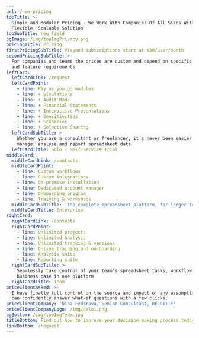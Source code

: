 ```yaml
---
url: /new-pricing
topTitle: >-
  Simple and Modular Pricing - We Work With Companies Of All Sizes With A
  Flexible, Scalable Solution
topSubTitle: req field
bgImage: /img/topImgPrivacy.png
pricingTitle: Pricing
firstPricingSubTitle: Visyond subscriptions start at $30/user/month
secondPricingSubTitle: >-
  For companies and teams the prices are custom and depend on specific use cases
  and feature requirements
leftCard:
  leftCardLink: /request
  leftCardPoint:
    - line: Pay as you go modules
    - line: + Simulations
    - line: + Audit Mode
    - line: + Financial Statements
    - line: + Interactive Presentations
    - line: + Sensitivities
    - line: + Scenarios
    - line: + Selective Sharing
  leftCardSubTitle: >-
    Whether you are a consultant or freelancer, it’s never been easier to
    manage, analyse and report spreadsheet data
  leftCardTitle: Solo - Self-Service Trial
middleCard:
  middleCardLink: /contacts
  middleCardPoint:
    - line: Custom workflows
    - line: Custom integrations
    - line: On-premise installation
    - line: Dedicated account manager
    - line: Onboarding program
    - line: Training & workshops
  middleCardSubTitle: 'The complete spreadsheet platform, for larger teams with complex models'
  middleCardTitle: Enterprise
rightCard:
  rightCardLink: /contacts
  rightCardPoint:
    - line: Unlimited projects
    - line: Unlimited Analysis
    - line: Unlimited tracking & versions
    - line: Online training and on-boarding
    - line: Analysis suite
    - line: Reporting suite
  rightCardSubTitle: >-
    Seamlessly take control of your team’s spreadsheet tasks, workflow and
    business case in one platform
  rightCardTitle: Team
priceClientAsked: >-
  I have finally full control on the source and impact of any assumptions, and
  can confidently answer what-if questions with a few clicks.
priceClientCompany: 'Nina Fedorova, Senior Consultant, DELOITTE'
priceClientCompanyLogo: /img/delo1.png
bgBottom: /img/topImgTeam.jpg
titleBottom: Find out how to improve your decision-making process today
linkBottom: /request
---
```


